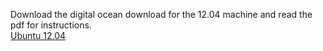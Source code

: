 Download the digital ocean download for the 12.04 machine and read the pdf for instructions. <br>
[Ubuntu 12.04](https://seedsecuritylabs.org/labsetup.html)
